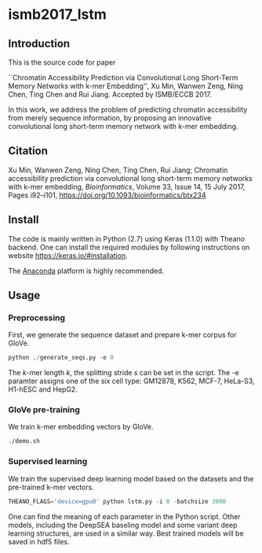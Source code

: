 # ismb2017_lstm

## Introduction

This is the source code for paper

``Chromatin Accessibility Prediction via Convolutional Long Short-Term Memory Networks with k-mer Embedding'', Xu Min, Wanwen Zeng, Ning Chen, Ting Chen and Rui Jiang. Accepted by ISMB/ECCB 2017.

In this work, we address the problem of predicting chromatin accessibility from merely sequence information, by proposing an innovative convolutional long short-term memory network with k-mer embedding.

## Citation

Xu Min, Wanwen Zeng, Ning Chen, Ting Chen, Rui Jiang; Chromatin accessibility prediction via convolutional long short-term memory networks with k-mer embedding, *Bioinformatics*, Volume 33, Issue 14, 15 July 2017, Pages i92–i101, https://doi.org/10.1093/bioinformatics/btx234

## Install
The code is mainly written in Python (2.7) using Keras (1.1.0) with Theano backend. One can install the required modules by following instructions on website https://keras.io/#installation. 

The [Anaconda](https://www.continuum.io/downloads) platform is highly recommended. 

## Usage
### Preprocessing
First, we generate the sequence dataset and prepare k-mer corpus for GloVe.

```python
python ./generate_seqs.py -e 0
```
The $k$-mer length $k$, the splitting stride $s$ can be set in the script. The -e paramter assigns one of the six cell type: GM12878, K562, MCF-7, HeLa-S3, H1-hESC and HepG2.

### GloVe pre-training
We train k-mer embedding vectors by GloVe.

```bash
./demo.sh
```

### Supervised learning
We train the supervised deep learning model based on the datasets and the pre-trained k-mer vectors.

```python
THEANO_FLAGS='device=gpu0' python lstm.py -i 0 -batchsize 3000
```
One can find the meaning of each parameter in the Python script.
Other models, including the DeepSEA baseling model and some variant deep learning structures, are used in a similar way.
Best trained models will be saved in hdf5 files.
